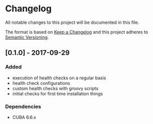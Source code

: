 # Changelog
All notable changes to this project will be documented in this file.

The format is based on [Keep a Changelog](http://keepachangelog.com/en/1.0.0/)
and this project adheres to [Semantic Versioning](http://semver.org/spec/v2.0.0.html).

## [0.1.0] - 2017-09-29

### Added
- execution of health checks on a regular basis
- health check configurations
- custom health checks with groovy scripts
- initial checks for first time installation things


### Dependencies
- CUBA 6.6.x
